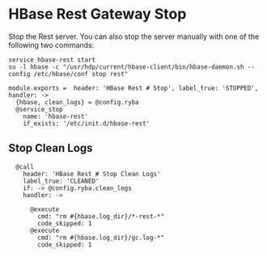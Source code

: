
# HBase Rest Gateway Stop

Stop the Rest server. You can also stop the server manually with one of
the following two commands:

```
service hbase-rest start
su -l hbase -c "/usr/hdp/current/hbase-client/bin/hbase-daemon.sh --config /etc/hbase/conf stop rest"
```

    module.exports =  header: 'HBase Rest # Stop', label_true: 'STOPPED', handler: ->
      {hbase, clean_logs} = @config.ryba
      @service_stop
        name: 'hbase-rest'
        if_exists: '/etc/init.d/hbase-rest'

## Stop Clean Logs

      @call
        header: 'HBase Rest # Stop Clean Logs'
        label_true: 'CLEANED'
        if: -> @config.ryba.clean_logs
        handler: ->

          @execute
            cmd: "rm #{hbase.log_dir}/*-rest-*"
            code_skipped: 1
          @execute
            cmd: "rm #{hbase.log_dir}/gc.log-*"
            code_skipped: 1
